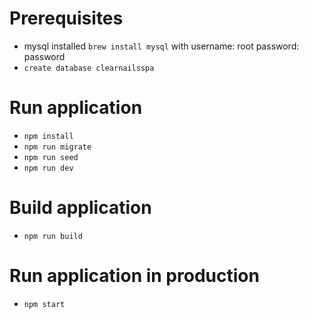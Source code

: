 # Prerequisites

- mysql installed `brew install mysql` with username: root password: password
- `create database clearnailsspa`

# Run application

- `npm install`
- `npm run migrate`
- `npm run seed`
- `npm run dev`

# Build application

- `npm run build`

# Run application in production

- `npm start`
